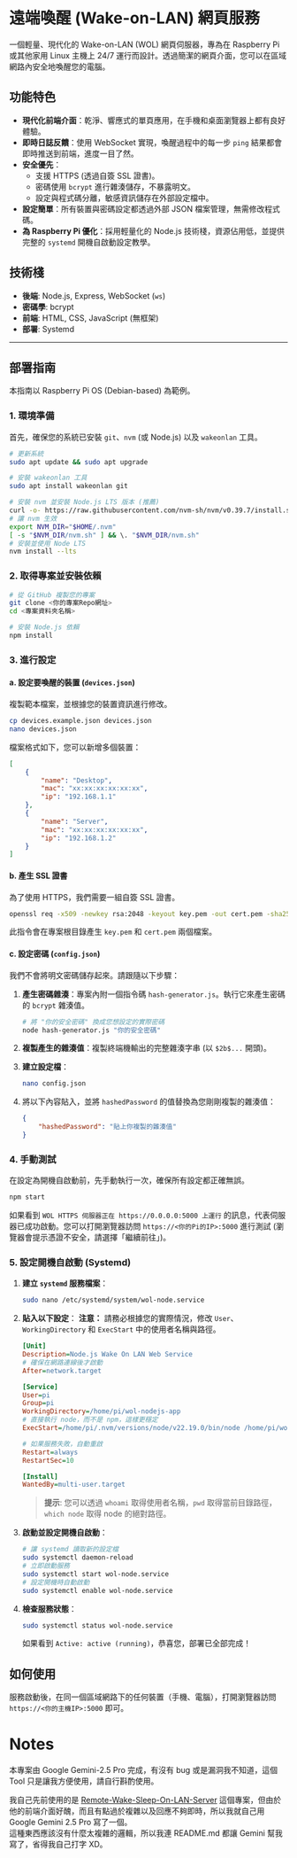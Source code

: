 # 遠端喚醒 (Wake-on-LAN) 網頁服務

一個輕量、現代化的 Wake-on-LAN (WOL) 網頁伺服器，專為在 Raspberry Pi 或其他家用 Linux 主機上 24/7 運行而設計。透過簡潔的網頁介面，您可以在區域網路內安全地喚醒您的電腦。

## 功能特色

*   **現代化前端介面**：乾淨、響應式的單頁應用，在手機和桌面瀏覽器上都有良好體驗。
*   **即時日誌反饋**：使用 WebSocket 實現，喚醒過程中的每一步 `ping` 結果都會即時推送到前端，進度一目了然。
*   **安全優先**：
    *   支援 HTTPS (透過自簽 SSL 證書)。
    *   密碼使用 `bcrypt` 進行雜湊儲存，不暴露明文。
    *   設定與程式碼分離，敏感資訊儲存在外部設定檔中。
*   **設定簡單**：所有裝置與密碼設定都透過外部 JSON 檔案管理，無需修改程式碼。
*   **為 Raspberry Pi 優化**：採用輕量化的 Node.js 技術棧，資源佔用低，並提供完整的 `systemd` 開機自啟動設定教學。

## 技術棧

*   **後端**: Node.js, Express, WebSocket (`ws`)
*   **密碼學**: bcrypt
*   **前端**: HTML, CSS, JavaScript (無框架)
*   **部署**: Systemd

---

## 部署指南

本指南以 Raspberry Pi OS (Debian-based) 為範例。

### 1. 環境準備

首先，確保您的系統已安裝 `git`、`nvm` (或 Node.js) 以及 `wakeonlan` 工具。

```bash
# 更新系統
sudo apt update && sudo apt upgrade

# 安裝 wakeonlan 工具
sudo apt install wakeonlan git

# 安裝 nvm 並安裝 Node.js LTS 版本 (推薦)
curl -o- https://raw.githubusercontent.com/nvm-sh/nvm/v0.39.7/install.sh | bash
# 讓 nvm 生效
export NVM_DIR="$HOME/.nvm"
[ -s "$NVM_DIR/nvm.sh" ] && \. "$NVM_DIR/nvm.sh"
# 安裝並使用 Node LTS
nvm install --lts
```

### 2. 取得專案並安裝依賴

```bash
# 從 GitHub 複製您的專案
git clone <你的專案Repo網址>
cd <專案資料夾名稱>

# 安裝 Node.js 依賴
npm install
```

### 3. 進行設定

#### a. 設定要喚醒的裝置 (`devices.json`)

複製範本檔案，並根據您的裝置資訊進行修改。

```bash
cp devices.example.json devices.json
nano devices.json
```

檔案格式如下，您可以新增多個裝置：
```json
[
    {
        "name": "Desktop",
        "mac": "xx:xx:xx:xx:xx:xx",
        "ip": "192.168.1.1"
    },
    {
        "name": "Server",
        "mac": "xx:xx:xx:xx:xx:xx",
        "ip": "192.168.1.2"
    }
]
```

#### b. 產生 SSL 證書

為了使用 HTTPS，我們需要一組自簽 SSL 證書。

```bash
openssl req -x509 -newkey rsa:2048 -keyout key.pem -out cert.pem -sha256 -days 3650 -nodes -subj "/CN=localhost"
```
此指令會在專案根目錄產生 `key.pem` 和 `cert.pem` 兩個檔案。

#### c. 設定密碼 (`config.json`)

我們不會將明文密碼儲存起來。請跟隨以下步驟：

1.  **產生密碼雜湊**：專案內附一個指令碼 `hash-generator.js`。執行它來產生密碼的 `bcrypt` 雜湊值。
    ```bash
    # 將 "你的安全密碼" 換成您想設定的實際密碼
    node hash-generator.js "你的安全密碼"
    ```
2.  **複製產生的雜湊值**：複製終端機輸出的完整雜湊字串 (以 `$2b$...` 開頭)。

3.  **建立設定檔**：
    ```bash
    nano config.json
    ```
4.  將以下內容貼入，並將 `hashedPassword` 的值替換為您剛剛複製的雜湊值：
    ```json
    {
        "hashedPassword": "貼上你複製的雜湊值"
    }
    ```

### 4. 手動測試

在設定為開機自啟動前，先手動執行一次，確保所有設定都正確無誤。

```bash
npm start
```

如果看到 `WOL HTTPS 伺服器正在 https://0.0.0.0:5000 上運行` 的訊息，代表伺服器已成功啟動。您可以打開瀏覽器訪問 `https://<你的Pi的IP>:5000` 進行測試 (瀏覽器會提示憑證不安全，請選擇「繼續前往」)。

### 5. 設定開機自啟動 (Systemd)

1.  **建立 `systemd` 服務檔案**：
    ```bash
    sudo nano /etc/systemd/system/wol-node.service
    ```

2.  **貼入以下設定**：
    **注意：** 請務必根據您的實際情況，修改 `User`、`WorkingDirectory` 和 `ExecStart` 中的使用者名稱與路徑。
    ```ini
    [Unit]
    Description=Node.js Wake On LAN Web Service
    # 確保在網路連線後才啟動
    After=network.target

    [Service]
    User=pi
    Group=pi
    WorkingDirectory=/home/pi/wol-nodejs-app
    # 直接執行 node，而不是 npm，這樣更穩定
    ExecStart=/home/pi/.nvm/versions/node/v22.19.0/bin/node /home/pi/wol-nodejs-app/server.js
    
    # 如果服務失敗，自動重啟
    Restart=always
    RestartSec=10

    [Install]
    WantedBy=multi-user.target
    ```
    > **提示**: 您可以透過 `whoami` 取得使用者名稱，`pwd` 取得當前目錄路徑，`which node` 取得 node 的絕對路徑。

3.  **啟動並設定開機自啟動**：
    ```bash
    # 讓 systemd 讀取新的設定檔
    sudo systemctl daemon-reload
    # 立即啟動服務
    sudo systemctl start wol-node.service
    # 設定開機時自動啟動
    sudo systemctl enable wol-node.service
    ```

4.  **檢查服務狀態**：
    ```bash
    sudo systemctl status wol-node.service
    ```
    如果看到 `Active: active (running)`，恭喜您，部署已全部完成！

## 如何使用

服務啟動後，在同一個區域網路下的任何裝置（手機、電腦），打開瀏覽器訪問 `https://<你的主機IP>:5000` 即可。


# Notes
本專案由 Google Gemini-2.5 Pro 完成，有沒有 bug 或是漏洞我不知道，這個 Tool 只是讓我方便使用，請自行斟酌使用。

我自己先前使用的是 [Remote-Wake-Sleep-On-LAN-Server](https://github.com/bluehomewu/Remote-Wake-Sleep-On-LAN-Server/tree/main) 這個專案，但由於他的前端介面好醜，而且有點過於複雜以及回應不夠即時，所以我就自己用 Google Gemini 2.5 Pro 寫了一個。  
這種東西應該沒有什麼太複雜的邏輯，所以我連 README.md 都讓 Gemini 幫我寫了，省得我自己打字 XD。


